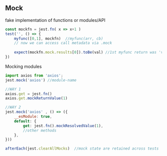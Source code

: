 
## Mock

fake implementation of functions or modules/API

```js
const mockfn = jest.fn( x => x+1 ) 
test('', () => {
	myfunc([0,1], mockfn)  //myfunc(arr, cb)
	// now we can access call metadata via .mock
	
	expect(mockfn.mock.results[0]).toBe(val) //1st myfunc return was 'val'
})
```

Mocking modules
```js
import axios from 'axios';
jest.mock('axios') //module-name

//WAY 1
axios.get = jest.fn()
axios.get.mockReturnValue(1) 

//WAY 2
jest.mock('axios' , () => ({
	__esModule: true,
	default: {
		get: jest.fn().mockResolvedValue(1),
		//other methods
	},
}))
```

```js
afterEach(jest.clearAllMocks)  //mock state are retained across tests
```